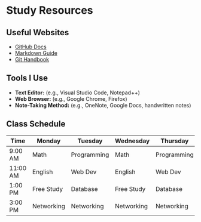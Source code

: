 # Study Resources

## Useful Websites
- [GitHub Docs](https://docs.github.com/)
- [Markdown Guide](https://www.markdownguide.org/)
- [Git Handbook](https://guides.github.com/introduction/git-handbook/)

## Tools I Use
- **Text Editor:** (e.g., Visual Studio Code, Notepad++)
- **Web Browser:** (e.g., Google Chrome, Firefox)
- **Note-Taking Method:** (e.g., OneNote, Google Docs, handwritten notes)

## Class Schedule

| Time     | Monday        | Tuesday       | Wednesday     | Thursday      | Friday        |
|----------|---------------|---------------|---------------|---------------|---------------|
| 9:00 AM  | Math          | Programming   | Math          | Programming   | Math          |
| 11:00 AM | English       | Web Dev       | English       | Web Dev       | English       |
| 1:00 PM  | Free Study    | Database      | Free Study    | Database      | Free Study    |
| 3:00 PM  | Networking    | Networking    | Networking    | Networking    | Networking    |
